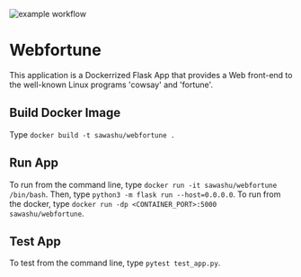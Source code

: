 ![example workflow](https://github.com/sawashu/webfortune/actions/.github/workflows/python-app.yml/badge.svg)

# Webfortune

This application is a Dockerrized Flask App that provides a Web front-end to the well-known Linux programs 'cowsay' and 'fortune'. 

## Build Docker Image

Type `docker build -t sawashu/webfortune .`

## Run App

To run from the command line, type `docker run -it sawashu/webfortune /bin/bash`. Then, type `python3 -m flask run --host=0.0.0.0`.
To run from the docker, type `docker run -dp <CONTAINER_PORT>:5000 sawashu/webfortune`.

## Test App

To test from the command line, type `pytest test_app.py`. 
